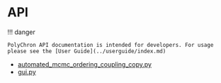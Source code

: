 # API

!!! danger

    PolyChron API documentation is intended for developers. For usage please see the [User Guide](../userguide/index.md)

- [automated_mcmc_ordering_coupling_copy.py](automated_mcmc_ordering_coupling_copy.md)
- [gui.py](gui.md)
